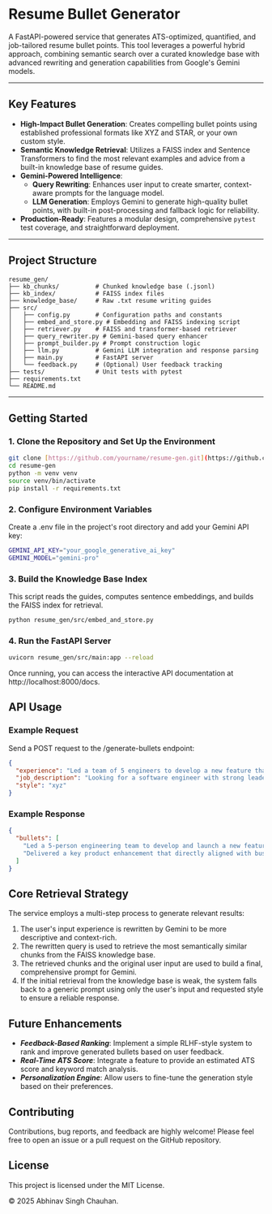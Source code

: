 # Resume Bullet Generator

A FastAPI-powered service that generates ATS-optimized, quantified, and job-tailored resume bullet points. This tool leverages a powerful hybrid approach, combining semantic search over a curated knowledge base with advanced rewriting and generation capabilities from Google's Gemini models.

---

## Key Features

* **High-Impact Bullet Generation**: Creates compelling bullet points using established professional formats like XYZ and STAR, or your own custom style.
* **Semantic Knowledge Retrieval**: Utilizes a FAISS index and Sentence Transformers to find the most relevant examples and advice from a built-in knowledge base of resume guides.
* **Gemini-Powered Intelligence**:
    * **Query Rewriting**: Enhances user input to create smarter, context-aware prompts for the language model.
    * **LLM Generation**: Employs Gemini to generate high-quality bullet points, with built-in post-processing and fallback logic for reliability.
* **Production-Ready**: Features a modular design, comprehensive `pytest` test coverage, and straightforward deployment.

---

## Project Structure

``` text
resume_gen/
├── kb_chunks/          # Chunked knowledge base (.jsonl)
├── kb_index/           # FAISS index files
├── knowledge_base/     # Raw .txt resume writing guides
├── src/
│   ├── config.py       # Configuration paths and constants
│   ├── embed_and_store.py # Embedding and FAISS indexing script
│   ├── retriever.py    # FAISS and transformer-based retriever
│   ├── query_rewriter.py # Gemini-based query enhancer
│   ├── prompt_builder.py # Prompt construction logic
│   ├── llm.py          # Gemini LLM integration and response parsing
│   ├── main.py         # FastAPI server
│   └── feedback.py     # (Optional) User feedback tracking
├── tests/              # Unit tests with pytest
├── requirements.txt
└── README.md
```

---

## Getting Started

### 1. Clone the Repository and Set Up the Environment

``` bash
git clone [https://github.com/yourname/resume-gen.git](https://github.com/yourname/resume-gen.git)
cd resume-gen
python -m venv venv
source venv/bin/activate
pip install -r requirements.txt
```

### 2. Configure Environment Variables

Create a .env file in the project's root directory and add your Gemini API key:

``` bash
GEMINI_API_KEY="your_google_generative_ai_key"
GEMINI_MODEL="gemini-pro"
```

### 3. Build the Knowledge Base Index

This script reads the guides, computes sentence embeddings, and builds the FAISS index for retrieval.

``` bash
python resume_gen/src/embed_and_store.py
```

### 4. Run the FastAPI Server

``` bash
uvicorn resume_gen/src/main:app --reload
```

Once running, you can access the interactive API documentation at http://localhost:8000/docs.

## API Usage

### Example Request

Send a POST request to the /generate-bullets endpoint:

``` json
{
  "experience": "Led a team of 5 engineers to develop a new feature that increased user engagement by 30%.",
  "job_description": "Looking for a software engineer with strong leadership skills and a track record of delivering impactful features.",
  "style": "xyz"
}
```

### Example Response

``` json
{
  "bullets": [
    "Led a 5-person engineering team to develop and launch a new feature, boosting user engagement by 30%.",
    "Delivered a key product enhancement that directly aligned with business goals for leadership and feature impact."
  ]
}
```

## Core Retrieval Strategy

The service employs a multi-step process to generate relevant results:

1. The user's input experience is rewritten by Gemini to be more descriptive and context-rich.
2. The rewritten query is used to retrieve the most semantically similar chunks from the FAISS knowledge base.
3. The retrieved chunks and the original user input are used to build a final, comprehensive prompt for Gemini.
4. If the initial retrieval from the knowledge base is weak, the system falls back to a generic prompt using only the user's input and requested style to ensure a reliable response.

## Future Enhancements

- ***Feedback-Based Ranking***: Implement a simple RLHF-style system to rank and improve generated bullets based on user feedback.
- ***Real-Time ATS Score***: Integrate a feature to provide an estimated ATS score and keyword match analysis.
- ***Personalization Engine***: Allow users to fine-tune the generation style based on their preferences.

## Contributing

Contributions, bug reports, and feedback are highly welcome! Please feel free to open an issue or a pull request on the GitHub repository.

## License
This project is licensed under the MIT License.

© 2025 Abhinav Singh Chauhan. 